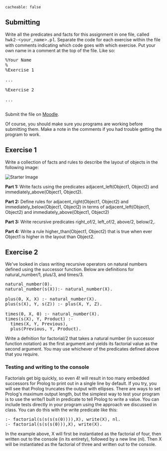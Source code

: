 ```
cacheable: false
```

## Submitting

Write all the predicates and facts for this assignment in one file, called
<span style="font-family: 'Courier New', Courier, 'Lucida Sans Typewriter', 'Lucida Typewriter', monospace;">hwk2-&lt;your_name&gt;.pl</span>. Separate the code for each exercise within the file with comments indicating which code goes with which exercise. Put your own name in a comment at the top of the file. Like so:

<pre>%Your Name
%
%Exercise 1

...

%Exercise 2

...

</pre>

Submit the file on [Moodle](https://moodle.pugetsound.edu/moodle/mod/assign/view.php?id=308693).

Of course, you should make sure you programs are working before submitting them.
Make a note in the comments if you had trouble getting the program to work.

## Exercise 1

Write a collection of facts and rules to describe the layout of objects in the following image:

![Starter Image](/~tmullen/images/plp/objects.png)

**Part 1:** Write facts using the predicates <span class="codefont">adjacent_left(Object1, Object2)</span> and
<span class="codefont">immediately_above(Object1, Object2)</span>.

**Part 2:** Define rules for <span class="codefont">
adjacent_right(Object1, Object2)</span> and <span class="codefont">immediately_below(Object1, Object2)</span> in terms of
<span class="codefont">adjacent_left(Object1, Object2)</span> and
<span class="codefont">immediately_above(Object1, Object2)</span>

**Part 3:** Write recursive predicates
<span class="codefont">right_of/2</span>,
<span class="codefont">left_of/2</span>,
<span class="codefont">above/2</span>,
<span class="codefont">below/2</span>,.

**Part 4:** Write a rule <span class="codefont">higher_than(Object1, Object2)</span> that is true when ever <span class="codefont">Object1</span> is higher in the layout than <span class="codefont">Object2</span>.

## Exercise 2

We've looked in class writing recursive operators on natural numbers defined using the successor function. Below are definitions for <span class="codefont">natural_number/1</span>,  <span class="codefont">plus/3</span>, and <span class="codefont">times/3</span>.

<pre>natural_number(0).
natural_number(s(X)):- natural_number(X).

plus(0, X, X) :- natural_number(X).
plus(s(X), Y, s(Z)) :- plus(X, Y, Z).

times(0, X, 0) :- natural_number(X).
times(s(X), Y, Product) :-
  times(X, Y, Previous),
  plus(Previous, Y, Product).
</pre>

Write a defnition for <span class="codefont">factorial/2</span> that takes a natural number (in successor function notation) as the first argument and yields its factorial value as the second argument. You may use whichever of the predicates defined above that you require.

### Testing and writing to the console

Factorials get big quickly, so even 4! will result in too many embedded successors for Prolog to print out in a single line by default. If you try, you will see that Prolog truncates the output with ellipses. There are ways to set Prolog's maximum output length, but the simplest way to test your program is to use the <span class="codefont">write/1</span> built in predicate to tell Prolog to write a value. You can include tests directly in your program using the approach we discussed in class. You can do this with the <span class="codefont">write</span> predicate like this:

<pre>:- factorial(s(s(s(s(0)))),X), write(X), nl.
:- factorial(s(s(s(0))),X), write(X).</pre>

In the example above, <span class="codefont">X</span> will first be instantiated as the factorial of four, then written out to the console (in its entirety), followed by a new line (<span class="codefont">nl</span>). Then <span class="codefont">X</span> will be instantiated as the factorial of three and written out to the console.
